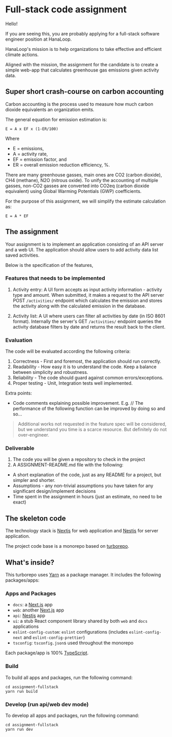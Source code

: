 # Full-stack code assignment

Hello!

If you are seeing this, you are probably applying for a full-stack software engineer position at HanaLoop.

HanaLoop's mission is to help organizations to take effective and efficient climate actions.

Aligned with the mission, the assignment for the candidate is to create a simple web-app that calculates greenhouse gas emissions given activity data.

## Super short crash-course on carbon accounting 

Carbon accounting is the process used to measure how much carbon dioxide equivalents an organization emits.

The general equation for emission estimation is:

`E = A x EF x (1-ER/100)`

Where 
- E = emissions,
- A = activity rate,
- EF = emission factor, and
- ER = overall emission reduction efficiency, %.

There are many greenhouse gasses, main ones are CO2 (carbon dioxide), CH4 (methane), N2O (nitrous oxide). To unify the accounting of multiple gasses, non-CO2 gasses are converted into CO2eq (carbon dioxide equivalent) using Global Warming Potentials (GWP) coefficients.


For the purpose of this assignment, we will simplify the estimate calculation as:

`E = A * EF`

## The assignment

Your assignment is to implement an application consisting of an API server and a web UI.  The application should allow users to add activity data list saved activities. 

Below is the specification of the features,

### Features that needs to be implemented

1. Activity entry: A UI form accepts as input activity information - activity type and amount. When submitted, it makes a request to the API server POST `/activities/` endpoint which calculates the emission and stores the activity along with the calculated emission in the database.

2. Activity list: A UI where users can filter all activities by date (in ISO 8601 format).  Internally the server's GET `/activities/` endpoint queries the activity database filters by date and returns the result back to the client.


### Evaluation

The code will be evaluated according the following criteria:

1. Correctness - First and foremost, the application should run correctly.
2. Readability - How easy it is to understand the code. Keep a balance between simplicity and robustness.
3. Reliability - The code should guard against common errors/exceptions.
4. Proper testing - Unit, Integration tests well implemented.

Extra points:
- Code comments explaining possible improvement. E.g. 
  // The performance of the following function can be improved by doing so and so...

> Additional works not requested in the feature spec will be considered, but we understand you time is a scarce resource.  But definitely do not over-engineer.


### Deliverable

1. The code you will be given a repository to check in the project
2. A ASSIGNMENT-README.md file with the following:
  - A short explanation of the code, just as any README for a project, but simpler and shorter.
  - Assumptions - any non-trivial assumptions you have taken for any significant design/implement decisions
  - Time spent in the assignment in hours (just an estimate, no need to be exact)



## The skeleton code

The technology stack is [Nextjs](https://nextjs.org/) for web application and [Nestjs](https://nestjs.com/) for server application.

The project code base is a monorepo based on [turborepo](https://turbo.build/).


## What's inside?

This turborepo uses [Yarn](https://classic.yarnpkg.com/) as a package manager. It includes the following packages/apps:

### Apps and Packages

- `docs`: a [Next.js](https://nextjs.org) app
- `web`: another [Next.js](https://nextjs.org) app
- `api`: [Nestjs](https://nestjs.com/) app
- `ui`: a stub React component library shared by both `web` and `docs` applications
- `eslint-config-custom`: `eslint` configurations (includes `eslint-config-next` and `eslint-config-prettier`)
- `tsconfig`: `tsconfig.json`s used throughout the monorepo

Each package/app is 100% [TypeScript](https://www.typescriptlang.org/).


### Build

To build all apps and packages, run the following command:

```
cd assignment-fullstack
yarn run build
```

### Develop (run api/web dev mode)

To develop all apps and packages, run the following command:

```
cd assignment-fullstack
yarn run dev
```
